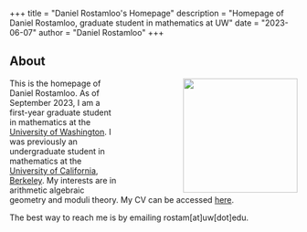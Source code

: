+++
title = "Daniel Rostamloo's Homepage"
description = "Homepage of Daniel Rostamloo, graduate student in mathematics at UW"
date = "2023-06-07"
author = "Daniel Rostamloo"
+++

## About

<img align="right" style="float: right; margin-left: 7rem" width="200" src="/me.jpg">

This is the homepage of Daniel Rostamloo. As of September 2023, I am a first-year graduate student in mathematics at the [University of Washington](https://math.washington.edu). I was previously an undergraduate student in mathematics at the [University of California, Berkeley](https://math.berkeley.edu). My interests are in arithmetic algebraic geometry and moduli theory. My CV can be accessed [here](/CV.pdf). 

The best way to reach me is by emailing rostam[at]uw[dot]edu.

